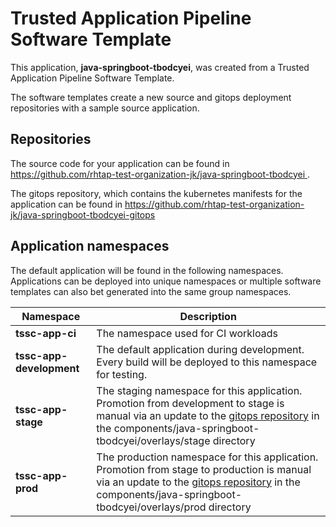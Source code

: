# Trusted Application Pipeline Software Template

This application, **java-springboot-tbodcyei**, was created from a Trusted Application Pipeline Software Template.

The software templates create a new source and gitops deployment repositories with a sample source application. 

## Repositories

The source code for your application can be found in [https://github.com/rhtap-test-organization-jk/java-springboot-tbodcyei ](https://github.com/rhtap-test-organization-jk/java-springboot-tbodcyei ).
 
The gitops repository, which contains the kubernetes manifests for the application can be found in 
[https://github.com/rhtap-test-organization-jk/java-springboot-tbodcyei-gitops ](https://github.com/rhtap-test-organization-jk/java-springboot-tbodcyei-gitops ) 

## Application namespaces 

The default application will be found in the following namespaces. Applications can be deployed into unique namespaces or multiple software templates can also bet generated into the same group namespaces.  

|  Namespace   |  Description   |  
| -------- | -------- |
| **tssc-app-ci** | The namespace used for CI workloads |
| **tssc-app-development** | The default application during development. Every build will be deployed to this namespace for testing. |
| **tssc-app-stage** | The staging namespace for this application. Promotion from development to stage is manual via an update to the [gitops repository](https://github.com/rhtap-test-organization-jk/java-springboot-tbodcyei-gitops ) in the components/java-springboot-tbodcyei/overlays/stage directory |
| **tssc-app-prod** | The production namespace for this application. Promotion from stage to production is manual via an update to the [gitops repository](https://github.com/rhtap-test-organization-jk/java-springboot-tbodcyei-gitops ) in the components/java-springboot-tbodcyei/overlays/prod directory |